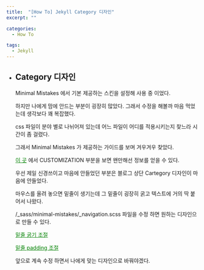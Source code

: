 ```yaml
---
title:  "[How To] Jekyll Category 디자인"
excerpt: ""

categories:
  - How To

tags:
  - Jekyll
---
```


- ## Category 디자인

  Minimal Mistakes 에서 기본 제공하는 스킨을 설정해 사용 중 이었다.

  하지만 나에게 맘에 안드는 부분이 굉장히 많았다. 그래서 수정을 해볼까 마음 먹었는데 생각보다 꽤 복잡했다.

  css 파일이 분야 별로 나뉘어져 있는데 어느 파일이 어디를 적용시키는지 찾느라 시간이 좀 걸렸다.

  그래서 Minimal Mistakes 가 제공하는 가이드를 보며 겨우겨우 찾았다.

  <a href="https://mmistakes.github.io/minimal-mistakes/docs/quick-start-guide/" target="_blank" style="color:green;">이 곳</a> 에서 CUSTOMIZATION 부분을 보면 왠만해선 정보를 얻을 수 있다.

  우선 제일 신경쓰이고 마음에 안들었던 부분은 블로그 상단 Cartegory 디자인이 마음에 안들었다.
  
  마우스를 올려 놓으면 밑줄이 생기는데 그 밑줄이 굉장히 굵고 텍스트에 거의 딱 붙어서 나왔다.
  
  /_sass/minimal-mistakes/_navigation.scss 파일을 수정 하면 원하는 디자인으로 만들 수 있다.
  
  <a href="https://github.com/Nam-Ki-Bok/nam-ki-bok.github.io/commit/d4e591f403ffce7199cc1ed202b3c9ef31dca683#diff-b8480c9e5e376f2d5eaaa9da9c649a3f" target="_blank" style="color:green">밑줄 굵기 조절</a>
  
  <a href="https://github.com/Nam-Ki-Bok/nam-ki-bok.github.io/commit/6773362cc41a0302901ff48d3d41ef199801a118#diff-b8480c9e5e376f2d5eaaa9da9c649a3f" target="_blank" style="color:green">밑줄 padding 조절</a> 
  
  앞으로 계속 수정 하면서 나에게 맞는 디자인으로 바꿔야겠다.